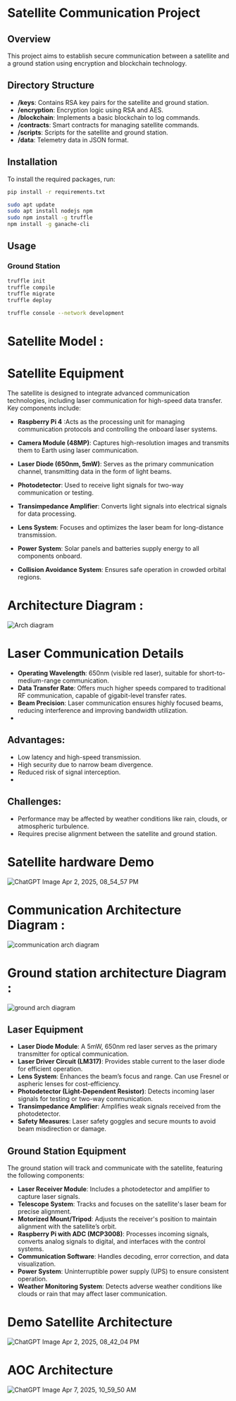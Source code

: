 # Satellite Communication Project

## Overview
This project aims to establish secure communication between a satellite and a ground station using encryption and blockchain technology.

## Directory Structure
- **/keys**: Contains RSA key pairs for the satellite and ground station.
- **/encryption**: Encryption logic using RSA and AES.
- **/blockchain**: Implements a basic blockchain to log commands.
- **/contracts**: Smart contracts for managing satellite commands.
- **/scripts**: Scripts for the satellite and ground station.
- **/data**: Telemetry data in JSON format.

## Installation
To install the required packages, run:
```bash
pip install -r requirements.txt
```

```bash
sudo apt update
sudo apt install nodejs npm
sudo npm install -g truffle
npm install -g ganache-cli
```
## Usage
### Ground Station
```bash
truffle init
truffle compile
truffle migrate
truffle deploy
```

```bash
truffle console --network development
```

# Satellite Model :


# Satellite Equipment
The satellite is designed to integrate advanced communication technologies, including laser communication for high-speed data transfer. 
Key components include:
- **Raspberry Pi 4** :Acts as the processing unit for managing communication protocols and controlling the onboard laser systems.

- **Camera Module (48MP)**: Captures high-resolution images and transmits them to Earth using laser communication.

- **Laser Diode (650nm, 5mW)**: Serves as the primary communication channel, transmitting data in the form of light beams.

- **Photodetector**: Used to receive light signals for two-way communication or testing.

- **Transimpedance Amplifier**: Converts light signals into electrical signals for data processing.

- **Lens System**: Focuses and optimizes the laser beam for long-distance transmission.

- **Power System**: Solar panels and batteries supply energy to all components onboard.

- **Collision Avoidance System**: Ensures safe operation in crowded orbital regions.


# Architecture Diagram :
![Arch diagram](https://github.com/user-attachments/assets/d2b5a5d1-e823-48b7-ace6-fffbf1adc2a6)



# Laser Communication Details
- **Operating Wavelength**: 650nm (visible red laser), suitable for short-to-medium-range communication.
- **Data Transfer Rate**: Offers much higher speeds compared to traditional RF communication, capable of gigabit-level transfer rates.
- **Beam Precision**: Laser communication ensures highly focused beams, reducing interference and improving bandwidth utilization.
- 
## **Advantages**:
  
- Low latency and high-speed transmission.
- High security due to narrow beam divergence.
- Reduced risk of signal interception.
- 
## **Challenges**:

- Performance may be affected by weather conditions like rain, clouds, or atmospheric turbulence.
- Requires precise alignment between the satellite and ground station.

# Satellite hardware Demo 

![ChatGPT Image Apr 2, 2025, 08_54_57 PM](https://github.com/user-attachments/assets/c823369b-59e5-47ee-95a0-d3da04dc2c15)

# Communication Architecture Diagram :
![communication arch diagram](https://github.com/user-attachments/assets/7e13023f-2048-4164-85b0-5701d63012a0)


# Ground station architecture Diagram :
![ground arch diagram](https://github.com/user-attachments/assets/2405c00c-333d-495a-a0d3-c7140e0edbf8)


## Laser Equipment
- **Laser Diode Module**: A 5mW, 650nm red laser serves as the primary transmitter for optical communication.
- **Laser Driver Circuit (LM317)**: Provides stable current to the laser diode for efficient operation.
- **Lens System**: Enhances the beam’s focus and range. Can use Fresnel or aspheric lenses for cost-efficiency.
- **Photodetector (Light-Dependent Resistor)**: Detects incoming laser signals for testing or two-way communication.
- **Transimpedance Amplifier**: Amplifies weak signals received from the photodetector.
- **Safety Measures**: Laser safety goggles and secure mounts to avoid beam misdirection or damage.

## Ground Station Equipment
The ground station will track and communicate with the satellite, featuring the following components:

- **Laser Receiver Module**: Includes a photodetector and amplifier to capture laser signals.
- **Telescope System**: Tracks and focuses on the satellite's laser beam for precise alignment.
- **Motorized Mount/Tripod**: Adjusts the receiver's position to maintain alignment with the satellite’s orbit.
- **Raspberry Pi with ADC (MCP3008)**: Processes incoming signals, converts analog signals to digital, and interfaces with the control systems.
- **Communication Software**: Handles decoding, error correction, and data visualization.
- **Power System**: Uninterruptible power supply (UPS) to ensure consistent operation.
- **Weather Monitoring System**: Detects adverse weather conditions like clouds or rain that may affect laser communication.

# Demo Satellite Architecture

![ChatGPT Image Apr 2, 2025, 08_42_04 PM](https://github.com/user-attachments/assets/d7e56c4e-dcb7-4538-87e5-8b106d511567)

# AOC Architecture 

![ChatGPT Image Apr 7, 2025, 10_59_50 AM](https://github.com/user-attachments/assets/8738a35a-3571-4d6f-89c7-3d52f3352c4e)
